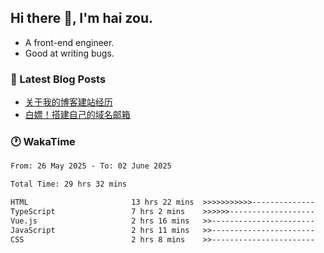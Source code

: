 ## Hi there 👋, I'm hai zou.

- A front-end engineer.
- Good at writing bugs.

### 📖 Latest Blog Posts
<!-- BLOG-POST-LIST:START -->
- [关于我的博客建站经历](https://www.izou.top/2025/01/blog-site-build/)
- [白嫖！搭建自己的域名邮箱](https://www.izou.top/2025/01/domain-mail/)
<!-- BLOG-POST-LIST:END -->

### 🕐 WakaTime
<!--START_SECTION:waka-->

```txt
From: 26 May 2025 - To: 02 June 2025

Total Time: 29 hrs 32 mins

HTML                       13 hrs 22 mins  >>>>>>>>>>>--------------   44.02 %
TypeScript                 7 hrs 2 mins    >>>>>>-------------------   23.18 %
Vue.js                     2 hrs 16 mins   >>-----------------------   07.48 %
JavaScript                 2 hrs 11 mins   >>-----------------------   07.22 %
CSS                        2 hrs 8 mins    >>-----------------------   07.08 %
```

<!--END_SECTION:waka-->
